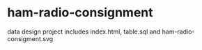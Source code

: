 # ham-radio-consignment
data design project
includes index.html, table.sql and ham-radio-consigment.svg
